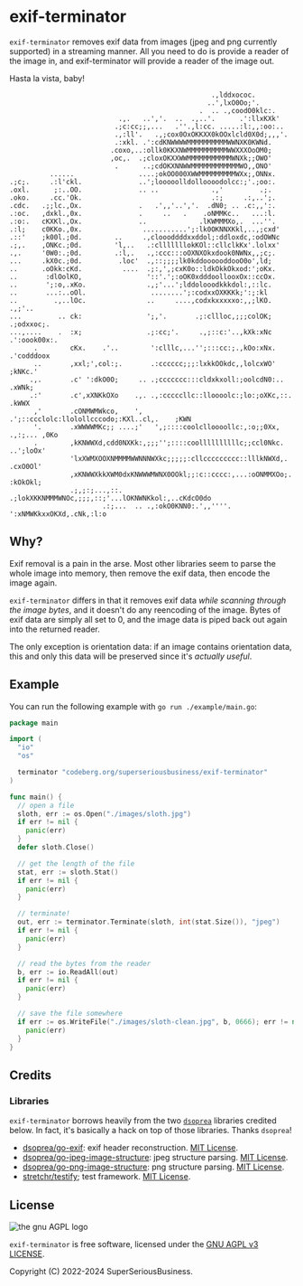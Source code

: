 # exif-terminator

`exif-terminator` removes exif data from images (jpeg and png currently supported) in a streaming manner. All you need to do is provide a reader of the image in, and exif-terminator will provide a reader of the image out.

Hasta la vista, baby!

```text
                                                  .,lddxococ.                   
                                                 ..',lxO0Oo;'.                  
                                               .  .. .,coodO0klc:.              
                           .,.   ..','.  ..  .,..'.      .':llxKXk'             
                          .;c:cc;;,...   .''.,l:cc. .....:l:,,:oo:..            
                          .,:ll'.   .,;cox0OxOKKXX0kOOxlcld0X0d;,,,'.           
                          .:xkl. .':cdKNWWWWMMMMMMMMMMWWNXK0KWNd.               
                         .coxo,..:ollk0KKXNWMMMMMMMMMMWWXXXOoOM0;               
                         ,oc,.  .;cloxOKXXWWMMMMMMMMMMMWNXk;;OWO'               
                          .      ..;cdOKXNNWWMMMMMMMMMMMMWO,,ONO'               
          ......                ....;okOO000XWWMMMMMMMMMWXx;,ONNx.              
.;c;.     .:l'ckl.              ..';looooolldolloooodolcc:;'.;oo:.              
.oxl.      ;:..OO.              .. ..             .,'         .;.               
.oko.     .cc.'Ok.                                .:;     .:,..';.              
.cdc.   .;;lc.,Ox.              .   .',,'..','.  .dN0; .. .c:,,':.              
.:oc.   ,dxkl.,0x.              .     ..   .    .oNMMKc..   ...:l.              
.:o:.   cKXKl.,Ox.              ..             .lKWMMMXo,.  ...''.              
.:l;    c0KKo.,0x.               ...........';:lk0OKNNXKkl,..,;cxd'             
.::'    ;k00l.;0d.        ..     .,cloooddddxxddol;:ddloxdc,:odOWNc             
.;,.    ,ONKc.;0d.        'l,..   .:clllllllokKOl::cllclkKx'.lolxx'             
.,.     '0W0:.;0d.        .:l,.   .,:ccc:::oOXNXOkxdook0NWNx,,;c;.              
...     .kX0c.;0d.         .loc'  .,::;;;;lk0kddoooooddooO0o',ld;               
..      .oOkk:cKd.          ....  .;:,',;cxK0o::ldkOkkOkxod:';oKx.              
..       :dlOolKO,                '::'.';:oOK0xdddoollooxOx::ccOx.              
..       ';:o,.xKo.               .,;'...';lddolooodkkkdol:,::lc.               
..       ...:..oOl.                ........';:codxxOXKKKk;':;:kl                
..         .,..lOc.               ..     ....,codxkxxxxxo:,,;lKO.  .,;'..       
...         .. ck:                ';,'.       .;:cllloc,;;;colOK;  .;odxxoc;.   
...,....    .  :x;                .;:cc;'.     .,;::c:'..,kXk:xNc   .':oook00x:.
      .        cKx.    .'..        ':clllc,...'';:::cc:;.,kOo:xNx.    .'codddoox
      ..       ,xxl;',col:;.       .:cccccc;;;:lxkkOOkdc,,lolcxWO'       ;kNKc.'
     .,.       .c' ':dkO0O;     .. .;ccccccc:::cldxkxoll:;oolcdN0:..      .xWNk;
     .:'       .c',xXNKkOXo    .,. .,:cccccllc::lloooolc:;lo:;oXKc,::.     .kWWX
      ,'       .cONMWMWkco,    ',  .';::ccclolc:llolollcccodo;:KXl..cl,.    ;KWN
      '.       .xWWWWMKc;; ....;'   ',;::::coolclloooollc:,:o;;0Xx, .,:;... ,0Ko
      .        ,kKNWWXd,cdd0NXKk:,;;;'';::::coollllllllllc;;ccl0Nkc.   ..';loOx'
               'lxXWMXOOXNMMMMWWNNNWXkc;;;;;:cllccccccccc::lllkNWXd,.   .cxO0Ol'
               ,xKNWWXkkXWM0dxKNWWWMWNX0OOkl;;:c::cccc:,...:oONMMXOo;.  :kOkOkl;
               .;,;:;...,::.  .;lokXKKNMMMWNOc,;;;,::;'...lOKNWNKkol:,..cKdcO0do
                       .:;...  .. .,:okO0KNN0:.',,''''. ':xNMWKkxxOKXd,.cNk,:l:o
```

## Why?

Exif removal is a pain in the arse. Most other libraries seem to parse the whole image into memory, then remove the exif data, then encode the image again.

`exif-terminator` differs in that it removes exif data *while scanning through the image bytes*, and it doesn't do any reencoding of the image. Bytes of exif data are simply all set to 0, and the image data is piped back out again into the returned reader.

The only exception is orientation data: if an image contains orientation data, this and only this data will be preserved since it's *actually useful*.

## Example

You can run the following example with `go run ./example/main.go`:

```go
package main

import (
  "io"
  "os"

  terminator "codeberg.org/superseriousbusiness/exif-terminator"
)

func main() {
  // open a file
  sloth, err := os.Open("./images/sloth.jpg")
  if err != nil {
    panic(err)
  }
  defer sloth.Close()

  // get the length of the file
  stat, err := sloth.Stat()
  if err != nil {
    panic(err)
  }

  // terminate!
  out, err := terminator.Terminate(sloth, int(stat.Size()), "jpeg")
  if err != nil {
    panic(err)
  }

  // read the bytes from the reader
  b, err := io.ReadAll(out)
  if err != nil {
    panic(err)
  }

  // save the file somewhere
  if err := os.WriteFile("./images/sloth-clean.jpg", b, 0666); err != nil {
    panic(err)
  }
}
```

## Credits

### Libraries

`exif-terminator` borrows heavily from the two [`dsoprea`](https://github.com/dsoprea) libraries credited below. In fact, it's basically a hack on top of those libraries. Thanks `dsoprea`!

- [dsoprea/go-exif](https://github.com/dsoprea/go-exif): exif header reconstruction. [MIT License](https://spdx.org/licenses/MIT.html).
- [dsoprea/go-jpeg-image-structure](https://github.com/dsoprea/go-jpeg-image-structure): jpeg structure parsing. [MIT License](https://spdx.org/licenses/MIT.html).
- [dsoprea/go-png-image-structure](https://github.com/dsoprea/go-png-image-structure): png structure parsing. [MIT License](https://spdx.org/licenses/MIT.html).
- [stretchr/testify](https://github.com/stretchr/testify); test framework. [MIT License](https://spdx.org/licenses/MIT.html).

## License

![the gnu AGPL logo](https://www.gnu.org/graphics/agplv3-155x51.png)

`exif-terminator` is free software, licensed under the [GNU AGPL v3 LICENSE](LICENSE).

Copyright (C) 2022-2024 SuperSeriousBusiness.
